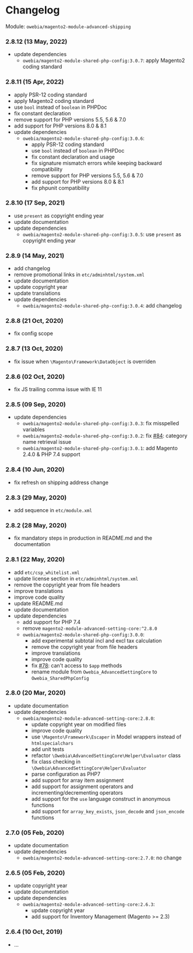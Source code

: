 
# Changelog

Module: `owebia/magento2-module-advanced-shipping`

### 2.8.12 (13 May, 2022)
- update dependencies
  - `owebia/magento2-module-shared-php-config:3.0.7`: apply Magento2 coding standard

### 2.8.11 (15 Apr, 2022)
- apply PSR-12 coding standard
- apply Magento2 coding standard
- use `bool` instead of `boolean` in PHPDoc
- fix constant declaration
- remove support for PHP versions 5.5, 5.6 & 7.0
- add support for PHP versions 8.0 & 8.1
- update dependencies
  - `owebia/magento2-module-shared-php-config:3.0.6`:
    - apply PSR-12 coding standard
    - use `bool` instead of `boolean` in PHPDoc
    - fix constant declaration and usage
    - fix signature mismatch errors while keeping backward compatibility
    - remove support for PHP versions 5.5, 5.6 & 7.0
    - add support for PHP versions 8.0 & 8.1
    - fix phpunit compatibility

### 2.8.10 (17 Sep, 2021)
- use `present` as copyright ending year
- update documentation
- update dependencies
  - `owebia/magento2-module-shared-php-config:3.0.5`: use `present` as copyright ending year

### 2.8.9 (14 May, 2021)
- add changelog
- remove promotional links in `etc/adminhtml/system.xml`
- update documentation
- update copyright year
- update translations
- update dependencies
  - `owebia/magento2-module-shared-php-config:3.0.4`: add changelog

### 2.8.8 (21 Oct, 2020)
- fix config scope

### 2.8.7 (13 Oct, 2020)
- fix issue when `\Magento\Framework\DataObject` is overriden

### 2.8.6 (02 Oct, 2020)
- fix JS trailing comma issue with IE 11

### 2.8.5 (09 Sep, 2020)
- update dependencies
  - `owebia/magento2-module-shared-php-config:3.0.3`: fix misspelled variables
  - `owebia/magento2-module-shared-php-config:3.0.2`: fix [#84](https://github.com/owebia/magento2-module-advanced-shipping/issues/84): category name retrieval issue
  - `owebia/magento2-module-shared-php-config:3.0.1`: add Magento 2.4.0 & PHP 7.4 support

### 2.8.4 (10 Jun, 2020)
- fix refresh on shipping address change

### 2.8.3 (29 May, 2020)
- add sequence in `etc/module.xml`

### 2.8.2 (28 May, 2020)
- fix mandatory steps in production in README.md and the documentation

### 2.8.1 (22 May, 2020)
- add `etc/csp_whitelist.xml`
- update license section in `etc/adminhtml/system.xml`
- remove the copyright year from file headers
- improve translations
- improve code quality
- update README.md
- update documentation
- update dependencies
  - add support for PHP 7.4
  - remove `magento2-module-advanced-setting-core:^2.8.0`
  - `owebia/magento2-module-shared-php-config:3.0.0`:
    - add experimental subtotal incl and excl tax calculation
    - remove the copyright year from file headers
    - improve translations
    - improve code quality
    - fix [#78](https://github.com/owebia/magento2-module-advanced-shipping/issues/78): can't access to `$app` methods
    - rename module from `Owebia_AdvancedSettingCore` to `Owebia_SharedPhpConfig`

### 2.8.0 (20 Mar, 2020)
- update documentation
- update dependencies
  - `owebia/magento2-module-advanced-setting-core:2.8.0`:
    - update copyright year on modified files
    - improve code quality
    - use `\Magento\Framework\Escaper` in Model wrappers instead of `htmlspecialchars`
    - add unit tests
    - refactor `\Owebia\AdvancedSettingCore\Helper\Evaluator` class
    - fix class checking in `\Owebia\AdvancedSettingCore\Helper\Evaluator`
    - parse configuration as PHP7
    - add support for array item assignment
    - add support for assignment operators and incrementing/decrementing operators
    - add support for the `use` language construct in anonymous functions
    - add support for `array_key_exists`, `json_decode` and `json_encode` functions

### 2.7.0 (05 Feb, 2020)
- update documentation
- update dependencies
  - `owebia/magento2-module-advanced-setting-core:2.7.0`: no change

### 2.6.5 (05 Feb, 2020)
- update copyright year
- update documentation
- update dependencies
  - `owebia/magento2-module-advanced-setting-core:2.6.3`:
    - update copyright year
    - add support for Inventory Management (Magento >= 2.3)

### 2.6.4 (10 Oct, 2019)
- ...

